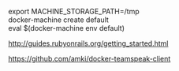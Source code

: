 export MACHINE_STORAGE_PATH=/tmp  
docker-machine create default  
eval $(docker-machine env default)  


http://guides.rubyonrails.org/getting_started.html

https://github.com/amki/docker-teamspeak-client